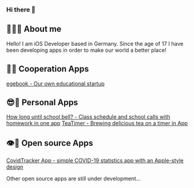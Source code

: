 ### Hi there 👋

## 👨🏻‍💻 About me
Hello! I am iOS Developer based in Germany. Since the age of 17 I have been developing apps in order to make our world a better place!

## 🤝📱 Cooperation Apps
[egebook - Our own educational startup](https://apps.apple.com/ru/app/%D0%B5%D0%B3%D1%8D%D0%B1%D1%83%D0%BA-%D0%BF%D0%BE%D0%B4%D0%B3%D0%BE%D1%82%D0%BE%D0%B2%D0%BA%D0%B0-%D0%BA-%D0%B5%D0%B3%D1%8D/id1491193921)

## 😎📱 Personal Apps
[How long until school bell? - Сlass schedule and school calls with homework in one app](https://apps.apple.com/ru/app/c%D0%BA%D0%BE%D0%BB%D1%8C%D0%BA%D0%BE-%D0%B4%D0%BE-%D0%B7%D0%B2%D0%BE%D0%BD%D0%BA%D0%B0/id1450525476)
[TeaTimer - Brewing delicious tea on a timer in App](https://apps.apple.com/ru/app/teatimer/id1462275983)

## 👁📱 Open source Apps 
[CovidTracker App - simple COVID-19 statistics app with an Apple-style design](https://github.com/IKorabel/CovidApp)

Other open source apps are still under development...
<!--
**IKorabel/IKorabel** is a ✨ _special_ ✨ repository because its `README.md` (this file) appears on your GitHub profile.

Here are some ideas to get you started:

- 🔭 I’m currently working on ...
- 🌱 I’m currently learning ...
- 👯 I’m looking to collaborate on ...
- 🤔 I’m looking for help with ...
- 💬 Ask me about ...
- 📫 How to reach me: ...
- 😄 Pronouns: ...
- ⚡ Fun fact: ...
-->

